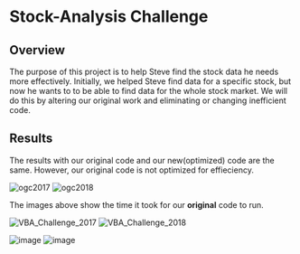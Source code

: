 # **Stock-Analysis Challenge**

## Overview
 
 The purpose of this project is to help Steve find the stock data he needs more effectively. Initially, we helped Steve find data for a specific stock, but now he wants to to be able to find data for the whole stock market.  We will do this by altering our original work and eliminating or  changing inefficient code.
 
## Results
The results with our original code and our new(optimized) code are the same. However, our original code is not optimized for effieciency.


 ![ogc2017](https://user-images.githubusercontent.com/110706169/186511420-9157e006-61c9-4f74-942a-d295cda4c25f.png)
![ogc2018](https://user-images.githubusercontent.com/110706169/186511830-d94462b0-8464-4825-b926-0508d8956dc4.png)

The images above show the time it took for our **original** code to run.

 
![VBA_Challenge_2017](https://user-images.githubusercontent.com/110706169/186509576-7ac006e1-ca14-447c-beb5-ec6e255f5a63.png)
![VBA_Challenge_2018](https://user-images.githubusercontent.com/110706169/186509586-fbdc1794-13ed-4cd1-959c-7f31b3d255d3.png)


![image](https://user-images.githubusercontent.com/110706169/186510038-acad28bd-bf11-4fd0-8e92-243bf26b9a70.png)
![image](https://user-images.githubusercontent.com/110706169/186509936-de7c2502-95a7-4bc7-81a4-f47ff5edf0c3.png)
